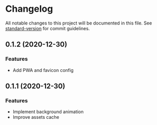 # Changelog

All notable changes to this project will be documented in this file. See [standard-version](https://github.com/conventional-changelog/standard-version) for commit guidelines.

## 0.1.2 (2020-12-30)

### Features

* Add PWA and favicon config

## 0.1.1 (2020-12-30)

### Features

* Implement background animation
* Improve assets cache
